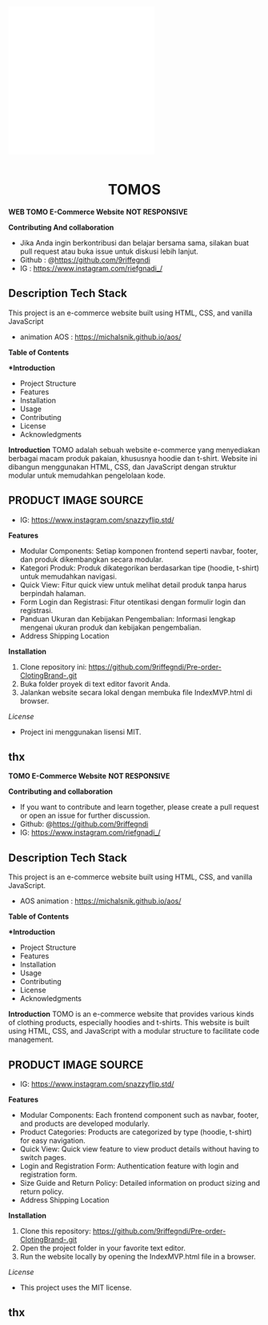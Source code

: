 <p>&nbsp;&nbsp;&nbsp;&nbsp;&nbsp;&nbsp;</p>

<p align="center" style="background-color: white; padding: 20px; display: inline-block;">
  <img alt="Tomo Logo" src="/src/assets/Logo/TOMO LOGOS NOBGWHITE.png"/>
</p>

<p align="center">
  <h1 align="center">TOMOS</h1>
</p>

**WEB TOMO E-Commerce Website**
**NOT RESPONSIVE**

**Contributing And collaboration**

- Jika Anda ingin berkontribusi dan belajar bersama sama, silakan buat pull request atau buka issue untuk diskusi lebih lanjut.
- Github : @https://github.com/9riffegndi
- IG : https://www.instagram.com/riefgnadi_/

## Description Tech Stack

This project is an e-commerce website built using HTML, CSS, and vanilla JavaScript

- animation AOS : https://michalsnik.github.io/aos/

**Table of Contents**

**\*Introduction**

- Project Structure
- Features
- Installation
- Usage
- Contributing
- License
- Acknowledgments

**Introduction**
TOMO adalah sebuah website e-commerce yang menyediakan berbagai macam produk pakaian, khususnya hoodie dan t-shirt. Website ini dibangun menggunakan HTML, CSS, dan JavaScript dengan struktur modular untuk memudahkan pengelolaan kode.

## PRODUCT IMAGE SOURCE

- IG: https://www.instagram.com/snazzyflip.std/

**Features**

- Modular Components: Setiap komponen frontend seperti navbar, footer, dan produk dikembangkan secara modular.
- Kategori Produk: Produk dikategorikan berdasarkan tipe (hoodie, t-shirt) untuk memudahkan navigasi.
- Quick View: Fitur quick view untuk melihat detail produk tanpa harus berpindah halaman.
- Form Login dan Registrasi: Fitur otentikasi dengan formulir login dan registrasi.
- Panduan Ukuran dan Kebijakan Pengembalian: Informasi lengkap mengenai ukuran produk dan kebijakan pengembalian.
- Address Shipping Location

**Installation**

1. Clone repository ini:
   https://github.com/9riffegndi/Pre-order-ClotingBrand-.git
2. Buka folder proyek di text editor favorit Anda.
3. Jalankan website secara lokal dengan membuka file IndexMVP.html di browser.

_License_

- Project ini menggunakan lisensi MIT.

## thx

**TOMO E-Commerce Website**
**NOT RESPONSIVE**

**Contributing and collaboration**

- If you want to contribute and learn together, please create a pull request or open an issue for further discussion.
- Github: @https://github.com/9riffegndi
- IG: https://www.instagram.com/riefgnadi_/

## Description Tech Stack

This project is an e-commerce website built using HTML, CSS, and vanilla JavaScript.

- AOS animation : https://michalsnik.github.io/aos/

**Table of Contents**

**\*Introduction**

- Project Structure
- Features
- Installation
- Usage
- Contributing
- License
- Acknowledgments

**Introduction**
TOMO is an e-commerce website that provides various kinds of clothing products, especially hoodies and t-shirts. This website is built using HTML, CSS, and JavaScript with a modular structure to facilitate code management.

  ## PRODUCT IMAGE SOURCE

- IG: https://www.instagram.com/snazzyflip.std/

**Features**

- Modular Components: Each frontend component such as navbar, footer, and products are developed modularly.
- Product Categories: Products are categorized by type (hoodie, t-shirt) for easy navigation.
- Quick View: Quick view feature to view product details without having to switch pages.
- Login and Registration Form: Authentication feature with login and registration form.
- Size Guide and Return Policy: Detailed information on product sizing and return policy.
- Address Shipping Location

**Installation**

1. Clone this repository:
   https://github.com/9riffegndi/Pre-order-ClotingBrand-.git
2. Open the project folder in your favorite text editor.
3. Run the website locally by opening the IndexMVP.html file in a browser.

_License_

- This project uses the MIT license.

## thx

